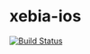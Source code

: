 xebia-ios
=========

[![Build Status](https://api.travis-ci.org/akinsella/xebia-ios.png)](https://travis-ci.org/akinsella/xebia-ios)

